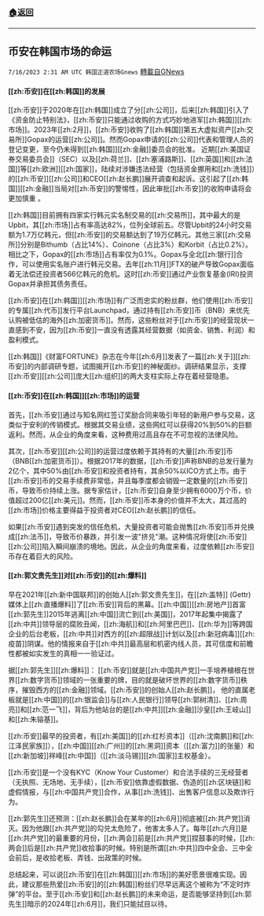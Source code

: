 ###  [:house:返回](README.md)
---


## 币安在韩国市场的命运
`7/16/2023 2:31 AM UTC 韩国正道农场Gnews` [轉載自GNews](https://gnews.org/articles/1463667)

  

#### [[zh:币安]]在[[zh:韩国]]的发展

  

 [[zh:币安]]于2020年在[[zh:韩国]]成立了分[[zh:公司]]，后来[[zh:韩国]]引入了《资金防止特别法》，[[zh:币安]]只能通过收购的方式巧妙地进军[[zh:韩国]][[zh:市场]]。2023年[[zh:2月]]，[[zh:币安]]收购了[[zh:韩国]]第五大虚拟资产[[zh:交易所]]Gopax的运营[[zh:公司]]。然而Gopax申请的[[zh:公司]]代表和管理人员的登记变更，至今仍未得到[[zh:韩国]][[zh:金融]]委员会的批准。  近期[[zh:美国证券交易委员会]]（SEC）以及[[zh:荷兰]]、[[zh:塞浦路斯]]、[[zh:英国]]和[[zh:法国]]等[[zh:欧洲]][[zh:国家]]，陆续对涉嫌违法经营（包括资金挪用和[[zh:洗钱]]）的[[zh:币安]][[zh:公司]]和CEO[[zh:赵长鹏]]展开调查和起诉。这引起了[[zh:韩国]][[zh:金融]]当局对[[zh:币安]]的警惕性，因此审批[[zh:币安]]的收购申请将会更加慎重 。

  

[[zh:韩国]]目前拥有四家实行韩元实名制交易的[[zh:交易所]]，其中最大的是Upbit，其[[zh:市场]]占有率高达82%，位列全球前五。尽管Upbit的24小时交易额为1.7万亿韩元，但[[zh:币安]]的交易额达到了19万亿韩元。其他三家[[zh:交易所]]分别是Bithumb（占比14%）、Coinone（占比3%）和Korbit（占比0.2%）。相比之下，Gopax的[[zh:市场]]占有率仅为0.1%。Gopax与全北[[zh:银行]]合作，可以使用实名账户进行韩元交易。去年[[zh:11月]]FTX的破产导致Gopax面临着无法偿还投资者566亿韩元的危机。这时[[zh:币安]]通过产业恢复基金(IRI)投资Gopax并承担其债务责任。

  

[[zh:币安]]在[[zh:韩国]][[zh:市场]]有广泛而忠实的粉丝群，他们使用[[zh:币安]]的专属[[zh:代币]]发行平台Launchpad，通过持有[[zh:币安]]币（BNB）来优先认购被低估的海外[[zh:加密货币]]。然而，这些粉丝对于[[zh:币安]]的经营现状一直感到不安，因为[[zh:币安]]一直没有透露其经营数据（如资金、销售、利润）和盈利模式。

[[zh:韩国]]《财富FORTUNE》杂志在今年[[zh:6月]]发表了一篇[[zh:关于]][[zh:币安]]的内部调研专题，试图揭开[[zh:币安]]的神秘面纱。调研结果显示，支撑[[zh:币安]][[zh:公司]]庞大[[zh:组织]]的两大支柱实际上存在着经营隐患。

  


#### [[zh:币安]]在[[zh:韩国]][[zh:市场]]的运营

首先，[[zh:币安]]通过与知名网红签订奖励合同来吸引年轻的新用户参与交易，这类似于安利的传销模式。根据其交易业绩，这些网红可以获得20%到50%的巨额返利。然而，从企业的角度来看，这种费用过高且存在不可忽视的法律风险。

其次，[[zh:币安]][[zh:公司]]的运营过度依赖于其持有的大量[[zh:币安]]币（BNB[[zh:加密货币]]）。根据2017年的数据，[[zh:币安]]声称BNB的总发行量为2亿个，其中50%由[[zh:币安]]和投资者持有，其余50%以ICO方式上市。由于[[zh:币安]]币的交易手续费非常低，并且每季度都会销毁一定数量的[[zh:币安]]币，导致币价持续上涨。据专家估计，[[zh:币安]]自身至少拥有6000万个币，价值超过200亿[[zh:美元]]。然而，[[zh:币安]]币本身的价值并不太大，其过高的[[zh:市场]]价格主要得益于投资者对CEO[[zh:赵长鹏]]的信任。

如果[[zh:币安]]遇到突发的信任危机，大量投资者可能会抛售[[zh:币安]]币并兑换成[[zh:法币]]，导致币价暴跌，并引发一波"挤兑"潮。这种情况将使[[zh:币安]][[zh:公司]]陷入瞬间崩溃的境地。因此，从企业的角度来看，过度依赖[[zh:币安]]币存在着巨大的风险。

  


#### [[zh:郭文贵先生]]对[[zh:币安]]的[[zh:爆料]]

  

早在2021年[[zh:新中国联邦]]的创始人[[zh:郭文贵先生]]，在[[zh:盖特]] (Gettr)媒体上[[zh:直播爆料]]了[[zh:币安]]背后的黑幕。[[zh:中国]][[zh:房地产]]首富[[zh:郭先生]]2015年逃离[[zh:中国]]流亡到[[zh:美国]]，2017年起集中揭露了[[zh:中共]]领导层的腐败丑闻，[[zh:海航]]和[[zh:阿里巴巴]]、[[zh:华为]]等跨国企业的后台老板，[[zh:中共]]对西方的[[zh:超限战]]计划以及[[zh:新冠病毒]][[zh:疫苗]]阴谋。他的情报来自于[[zh:中共]]最高层和机密内线人员，其可信度和前瞻性都被如实发生的真相一一验证过。

据[[zh:郭先生]][[zh:爆料]]： [[zh:币安]]就是[[zh:中国共产党]]一手培养植根在世界[[zh:数字货币]]领域的一张重要的牌，目的就是破坏世界的[[zh:数字货币]]秩序，摧毁西方的[[zh:金融]]领域。[[zh:币安]]的创始人[[zh:赵长鹏]]， 他的直属老板就是[[zh:中国]]的[[zh:银监会]]与[[zh:人民银行]]领导[[zh:郭树清]]、[[zh:周亮]]和[[zh:范一飞]]，背后为他站台的是[[zh:中共]][[zh:金融]]沙皇[[zh:王岐山]]和[[zh:朱镕基]]。

[[zh:币安]]最早的投资者，有[[zh:美国]]的[[zh:红杉资本]]（[[zh:沈南鹏]]和[[zh:江泽民家族]]），[[zh:中国]][[zh:广州]]的[[zh:黑洞]]资本（[[zh:富力]]的张量）和[[zh:新加坡]]祥峰[[zh:中国]]（[[zh:淡马锡]][[zh:国家]]主权基金）。

[[zh:币安]]是一个没有KYC（Know Your Customer）和合法手续的三无经营者（无执照、无场地、无手续），[[zh:币安]]依靠虚假数据、伪造的[[zh:区块链]]和虚假情报，与[[zh:中国共产党]]合作，从事[[zh:洗钱]]、出售客户信息以及欺诈行为。

[[zh:郭先生]]还预测：[[zh:赵长鹏]]会在某年的[[zh:6月]]彻底被[[zh:共产党]]消灭。因为他跟[[zh:共产党]]的勾兑太危险了，他害太多人了。每年[[zh:六月]]是[[zh:共产党]]的最重要的月份，[[zh:两会]]前是[[zh:共产党]]捏鼓事的时候，[[zh:两会]]后是[[zh:共产党]]收拾事的时候。特别是所谓[[zh:中共]]四中全会、三中全会前后，是收拾老板、弄钱、出政策的时候。

总结起来，可以说[[zh:币安]]在[[zh:韩国]][[zh:市场]]的美好愿景很难实现。因此，建议那些热爱[[zh:币安]]的[[zh:韩国]]粉丝们尽早远离这个被称为“不定时炸弹”的平台。至于[[zh:币安]]和[[zh:赵长鹏]]的未来命运，是否能够坚持到[[zh:郭先生]]暗示的2024年[[zh:6月]]，我们只能拭目以待。
